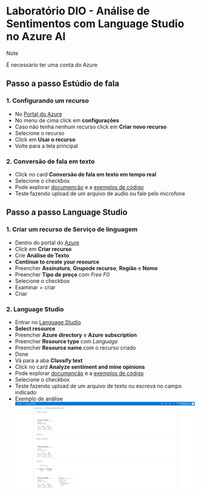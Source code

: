# Laboratório DIO - Análise de Sentimentos com Language Studio no Azure AI
> [!NOTE]
> É necessário ter uma conta do Azure
## Passo a passo Estúdio de fala
### 1. Configurando um recurso 
  - No [Portal do Azure](https://portal.azure.com/#home)
  - No menu de cima click em **configurações**
  - Caso não tenha nenhum recurso click em **Criar novo recurso**
  - Selecione o recurso
  - Click em **Usar o recurso**
  - Volte para a tela principal
### 2. Conversão de fala em texto
  - Click no card **Conversão de fala em texto em tempo real**
  - Selecione o checkbox
  - Pode explorar [documenção](https://learn.microsoft.com/pt-br/azure/ai-services/speech-service/speech-to-text) e a [exemplos de código](https://github.com/Azure-Samples/cognitive-services-speech-sdk)
  - Teste fazendo upload de um arquivo de audio ou fale pelo microfone

## Passo a passo Language Studio 
### 1. Criar um recurso de Serviço de linguagem
  - Dentro do portal do [Azure](https://portal.azure.com/#home)
  - Click em **Criar recurso**
  - Crie **Análise de Texto**
  - **Continue to create your resource**
  - Preencher **Assinatura**, **Grupode recurso**, **Região** e **Nome**
  - Preencher **Tipo de preço** com *Free F0*
  - Selecione o checkbox
  - Examinar + criar
  - Criar
### 2. Language Studio
  - Entrar no [Language Studio](https://language.cognitive.azure.com/home)
  - **Select resource**
  - Preencher **Azure directory** e **Azure subscription**
  - Preencher **Resource type** com *Language*
  - Preencher **Resource name** com o recurso criado
  - Done
  - Vá para a aba **Classify text**
  - Click no card **Analyze sentiment and mine opinions**
  - Pode explorar [documenção](https://learn.microsoft.com/pt-br/azure/ai-services/language-service/sentiment-opinion-mining/quickstart?tabs=linux&pivots=programming-language-csharp) e a [exemplos de código](https://github.com/Azure/azure-sdk-for-python/tree/main/sdk/textanalytics/azure-ai-textanalytics/samples)
  - Selecione o checkbox
  - Teste fazendo upload de um arquivo de texto ou escreva no campo indicado
  - Exemplo de análise
    ![Img1](/inputs/language.cognitive.azure.png)
